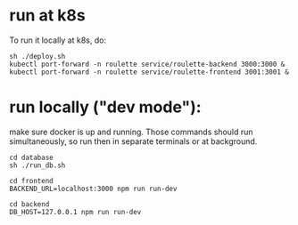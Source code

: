 # run at k8s
To run it locally at k8s, do:
```
sh ./deploy.sh
kubectl port-forward -n roulette service/roulette-backend 3000:3000 &
kubectl port-forward -n roulette service/roulette-frontend 3001:3001 &
```

# run locally ("dev mode"):
make sure docker is up and running. Those commands should run simultaneously, 
so run then in separate terminals or at background. 
```
cd database
sh ./run_db.sh
```

```
cd frontend 
BACKEND_URL=localhost:3000 npm run run-dev 
```

```
cd backend
DB_HOST=127.0.0.1 npm run run-dev  
```

